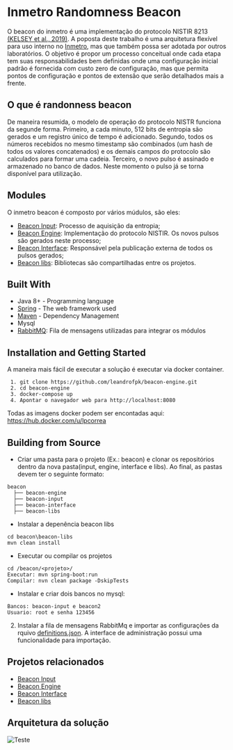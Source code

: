 # Inmetro Randomness Beacon

<!--Inmetro Beacon Engine é uma implementação do protocolo [NISTIR 8213]() do NIST.  Este projeto faz parte do Programa 
de [Mestrado em Tecnologia e Qualidade](http://www.inmetro.gov.br/ensino_e_pesquisa/mpmq/index.asp) do [Inmetro](https://www4.inmetro.gov.br/).
  O serviço pode ser encontrado aqui: https://beacon.inmetro.gov.br/
-->

O beacon do inmetro é uma implementação do protocolo NISTIR 8213 
[(KELSEY et al., 2019)](https://csrc.nist.gov/projects/interoperable-randomness-beacons).  <!-- com algumas particularidades.--> 
A poposta deste  trabalho é uma arquitetura flexível para uso interno no [Inmetro](https://www4.inmetro.gov.br/), mas que também possa ser adotada por outros laboratórios. O
objetivo é propor um processo conceitual onde cada etapa tem suas responsabilidades bem definidas onde uma configuração inicial padrão é fornecida com custo zero de configuração,
mas que permita pontos de configuração e pontos de extensão que serão detalhados mais a frente.

## O que é randonness beacon

De maneira resumida, o modelo de operação do protocolo NISTR funciona da segunde forma. Primeiro, a cada minuto, 512 bits de entropia são gerados e um registro
único de tempo é adicionado. Segundo, todos os números recebidos no mesmo timestamp são combinados (um hash de todos os valores concatenados) e os demais campos do
protocolo são calculados para formar uma cadeia. Terceiro, o novo pulso é assinado e armazenado no banco de dados. Neste momento o pulso já se torna disponível para
utilização.  

## Modules

O inmetro beacon é composto por vários múdulos, são eles:

 * [Beacon Input](https://github.com/leandrofpk/beacon-input): Processo de aquisição da entropia;
 * [Beacon Engine](https://github.com/leandrofpk/beacon-engine): Implementação do protocolo NISTIR. Os novos pulsos são gerados neste processo;
 * [Beacon Interface](https://github.com/leandrofpk/beacon-interface): Responsável pela publicação externa de todos os pulsos gerados;   
 * [Beacon libs](https://github.com/leandrofpk/beacon-libs): Bibliotecas são compartilhadas entre os projetos.

<!--
## Beacon Engine
Uma descrição...
-->


## Built With

* Java 8+ - Programming language
* [Spring](https://spring.io/) - The web framework used
* [Maven](https://maven.apache.org/) - Dependency Management
* Mysql
* [RabbitMQ](https://www.rabbitmq.com/): Fila de mensagens utilizadas para integrar os módulos

## Installation and Getting Started

A maneira mais fácil de executar a solução é executar via docker container.

```
 1. git clone https://github.com/leandrofpk/beacon-engine.git
 2. cd beacon-engine
 3. docker-compose up
 4. Apontar o navegador web para http://localhost:8080
```

Todas as imagens docker podem ser encontadas aqui: https://hub.docker.com/u/lpcorrea

## Building from Source

* Criar uma pasta para o projeto (Ex.: beacon) e clonar os repositórios dentro da nova pasta(input, engine, interface e libs). 
Ao final, as pastas devem ter o seguinte formato:
```
beacon
  ├── beacon-engine
  ├── beacon-input
  ├── beacon-interface
  ├── beacon-libs
```

* Instalar a depenência beacon libs

```
cd beacon\beacon-libs
mvn clean install
```

* Executar ou compilar os projetos

````
cd /beacon/<projeto>/
Executar: mvn spring-boot:run
Compilar: nvn clean package -DskipTests
````

* Instalar e criar dois bancos no mysql:
```
Bancos: beacon-input e beacon2
Usuario: root e senha 123456
````

2. Instalar a fila de mensagens RabbitMq e importar as configurações da 
rquivo [definitions.json](https://github.com/leandrofpk/beacon-engine/blob/master/docker-files/definitions.json). A 
interface de administração possui uma funcionalidade para importação.

<!--https://gist.github.com/lucianfialhobp/14326023cb7f661eaf80 -->


## Projetos relacionados

 * [Beacon Input](https://github.com/leandrofpk/beacon-input)
 * [Beacon Engine](https://github.com/leandrofpk/beacon-engine)
 * [Beacon Interface](https://github.com/leandrofpk/beacon-interface) 
 * [Beacon libs](https://github.com/leandrofpk/beacon-libs)

## Arquitetura da solução

![Teste](https://github.com/leandrofpk/beacon-engine/blob/master/docs/c4-beacon-conteiner-v1.png)
